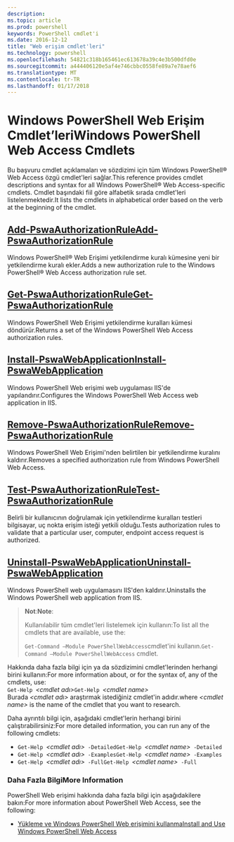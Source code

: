 ```yaml
---
description: 
ms.topic: article
ms.prod: powershell
keywords: PowerShell cmdlet'i
ms.date: 2016-12-12
title: "Web erişim cmdlet'leri"
ms.technology: powershell
ms.openlocfilehash: 54821c318b165461ec613678a39c4e3b500dfd0e
ms.sourcegitcommit: a444406120e5af4e746cbbc0558fe89a7e78aef6
ms.translationtype: MT
ms.contentlocale: tr-TR
ms.lasthandoff: 01/17/2018
---
```

# <a name="windows-powershell-web-access-cmdlets"></a><span data-ttu-id="04d7d-103">Windows PowerShell Web Erişim Cmdlet’leri</span><span class="sxs-lookup"><span data-stu-id="04d7d-103">Windows PowerShell Web Access Cmdlets</span></span>

<span data-ttu-id="04d7d-104">Bu başvuru cmdlet açıklamaları ve sözdizimi için tüm Windows PowerShell® Web Access özgü cmdlet'leri sağlar.</span><span class="sxs-lookup"><span data-stu-id="04d7d-104">This reference provides cmdlet descriptions and syntax for all Windows PowerShell® Web Access-specific cmdlets.</span></span> <span data-ttu-id="04d7d-105">Cmdlet başındaki fiil göre alfabetik sırada cmdlet'leri listelenmektedir.</span><span class="sxs-lookup"><span data-stu-id="04d7d-105">It lists the cmdlets in alphabetical order based on the verb at the beginning of the cmdlet.</span></span>

## <a name="add-pswaauthorizationruleadd-pswaauthorizationrulemd"></a>[<span data-ttu-id="04d7d-106">Add-PswaAuthorizationRule</span><span class="sxs-lookup"><span data-stu-id="04d7d-106">Add-PswaAuthorizationRule</span></span>](add-pswaauthorizationrule.md)

<span data-ttu-id="04d7d-107">Windows PowerShell® Web Erişimi yetkilendirme kuralı kümesine yeni bir yetkilendirme kuralı ekler.</span><span class="sxs-lookup"><span data-stu-id="04d7d-107">Adds a new authorization rule to the Windows PowerShell® Web Access authorization rule set.</span></span>

## <a name="get-pswaauthorizationruleget-pswaauthorizationrulemd"></a>[<span data-ttu-id="04d7d-108">Get-PswaAuthorizationRule</span><span class="sxs-lookup"><span data-stu-id="04d7d-108">Get-PswaAuthorizationRule</span></span>](get-pswaauthorizationrule.md)

<span data-ttu-id="04d7d-109">Windows PowerShell Web Erişimi yetkilendirme kuralları kümesi döndürür.</span><span class="sxs-lookup"><span data-stu-id="04d7d-109">Returns a set of the Windows PowerShell Web Access authorization rules.</span></span>

## <a name="install-pswawebapplicationinstall-pswawebapplicationmd"></a>[<span data-ttu-id="04d7d-110">Install-PswaWebApplication</span><span class="sxs-lookup"><span data-stu-id="04d7d-110">Install-PswaWebApplication</span></span>](install-pswawebapplication.md)

<span data-ttu-id="04d7d-111">Windows PowerShell Web erişimi web uygulaması IIS'de yapılandırır.</span><span class="sxs-lookup"><span data-stu-id="04d7d-111">Configures the Windows PowerShell Web Access web application in IIS.</span></span>

## <a name="remove-pswaauthorizationruleremove-pswaauthorizationrulemd"></a>[<span data-ttu-id="04d7d-112">Remove-PswaAuthorizationRule</span><span class="sxs-lookup"><span data-stu-id="04d7d-112">Remove-PswaAuthorizationRule</span></span>](remove-pswaauthorizationrule.md)

<span data-ttu-id="04d7d-113">Windows PowerShell Web Erişimi'nden belirtilen bir yetkilendirme kuralını kaldırır.</span><span class="sxs-lookup"><span data-stu-id="04d7d-113">Removes a specified authorization rule from Windows PowerShell Web Access.</span></span>

## <a name="test-pswaauthorizationruletest-pswaauthorizationrulemd"></a>[<span data-ttu-id="04d7d-114">Test-PswaAuthorizationRule</span><span class="sxs-lookup"><span data-stu-id="04d7d-114">Test-PswaAuthorizationRule</span></span>](test-pswaauthorizationrule.md)

<span data-ttu-id="04d7d-115">Belirli bir kullanıcının doğrulamak için yetkilendirme kuralları testleri bilgisayar, uç nokta erişim isteği yetkili olduğu.</span><span class="sxs-lookup"><span data-stu-id="04d7d-115">Tests authorization rules to validate that a particular user, computer, endpoint access request is authorized.</span></span>

## <a name="uninstall-pswawebapplicationuninstall-pswawebapplicationmd"></a>[<span data-ttu-id="04d7d-116">Uninstall-PswaWebApplication</span><span class="sxs-lookup"><span data-stu-id="04d7d-116">Uninstall-PswaWebApplication</span></span>](uninstall-pswawebapplication.md)

<span data-ttu-id="04d7d-117">Windows PowerShell web uygulamasını IIS'den kaldırır.</span><span class="sxs-lookup"><span data-stu-id="04d7d-117">Uninstalls the Windows PowerShell web application from IIS.</span></span>

><span data-ttu-id="04d7d-118">**Not**:</span><span class="sxs-lookup"><span data-stu-id="04d7d-118">**Note**:</span></span>
>
><span data-ttu-id="04d7d-119">Kullanılabilir tüm cmdlet'leri listelemek için kullanın:</span><span class="sxs-lookup"><span data-stu-id="04d7d-119">To list all the cmdlets that are available, use the:</span></span>
>
> <span data-ttu-id="04d7d-120">`Get-Command –Module PowerShellWebAccess`cmdlet'ini kullanın.</span><span class="sxs-lookup"><span data-stu-id="04d7d-120">`Get-Command –Module PowerShellWebAccess` cmdlet.</span></span>

<span data-ttu-id="04d7d-121">Hakkında daha fazla bilgi için ya da sözdizimini cmdlet'lerinden herhangi birini kullanın:</span><span class="sxs-lookup"><span data-stu-id="04d7d-121">For more information about, or for the syntax of, any of the cmdlets, use:</span></span>  
<span data-ttu-id="04d7d-122">`Get-Help `*&lt;cmdlet adı&gt;*</span><span class="sxs-lookup"><span data-stu-id="04d7d-122">`Get-Help `*&lt;cmdlet name&gt;*</span></span>  
<span data-ttu-id="04d7d-123">Burada  *&lt;cmdlet adı&gt;*  araştırmak istediğiniz cmdlet'in adıdır.</span><span class="sxs-lookup"><span data-stu-id="04d7d-123">where *&lt;cmdlet name&gt;* is the name of the cmdlet that you want to research.</span></span>

<span data-ttu-id="04d7d-124">Daha ayrıntılı bilgi için, aşağıdaki cmdlet'lerin herhangi birini çalıştırabilirsiniz:</span><span class="sxs-lookup"><span data-stu-id="04d7d-124">For more detailed information, you can run any of the following cmdlets:</span></span>

- <span data-ttu-id="04d7d-125">`Get-Help `*&lt;cmdlet adı&gt;*` -Detailed`</span><span class="sxs-lookup"><span data-stu-id="04d7d-125">`Get-Help `*&lt;cmdlet name&gt;*` -Detailed`</span></span>
- <span data-ttu-id="04d7d-126">`Get-Help `*&lt;cmdlet adı&gt;*` -Examples`</span><span class="sxs-lookup"><span data-stu-id="04d7d-126">`Get-Help `*&lt;cmdlet name&gt;*` -Examples`</span></span>
- <span data-ttu-id="04d7d-127">`Get-Help `*&lt;cmdlet adı&gt;*` -Full`</span><span class="sxs-lookup"><span data-stu-id="04d7d-127">`Get-Help `*&lt;cmdlet name&gt;*` -Full`</span></span>

### <a name="more-information"></a><span data-ttu-id="04d7d-128">Daha Fazla Bilgi</span><span class="sxs-lookup"><span data-stu-id="04d7d-128">More Information</span></span>

<span data-ttu-id="04d7d-129">PowerShell Web erişimi hakkında daha fazla bilgi için aşağıdakilere bakın:</span><span class="sxs-lookup"><span data-stu-id="04d7d-129">For more information about PowerShell Web Access, see the following:</span></span>

- [<span data-ttu-id="04d7d-130">Yükleme ve Windows PowerShell Web erişimini kullanma</span><span class="sxs-lookup"><span data-stu-id="04d7d-130">Install and Use Windows PowerShell Web Access</span></span>](../install-and-use-windows-powershell-web-access.md)

